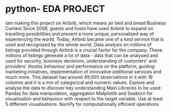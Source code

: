 # python- EDA PROJECT
Iam making this project on Airbnb, which means air bed and bread
Business Context
Since 2008, guests and hosts have used Airbnb to expand on travelling possibilities and present a more unique, personalised way of experiencing the world. Today, Airbnb became one of a kind service that is used and recognized by the whole world. Data analysis on millions of listings provided through Airbnb is a crucial factor for the company. These millions of listings generate a lot of data - data that can be analysed and used for security, business decisions, understanding of customers' and providers' (hosts) behaviour and performance on the platform, guiding marketing initiatives, implementation of innovative additional services and much more. This dataset has around 49,000 observations in it with 16 columns and it is a mix of categorical and numeric values. Explore and analyse the data to discover key understanding
Main Libraries to be used:
Pandas for data manipulation, aggregation
Matplotlib and Seaborn for visualisation and behaviour with respect to the target variable. Use at least 5 different visualisations.
NumPy for computationally efficient operations

